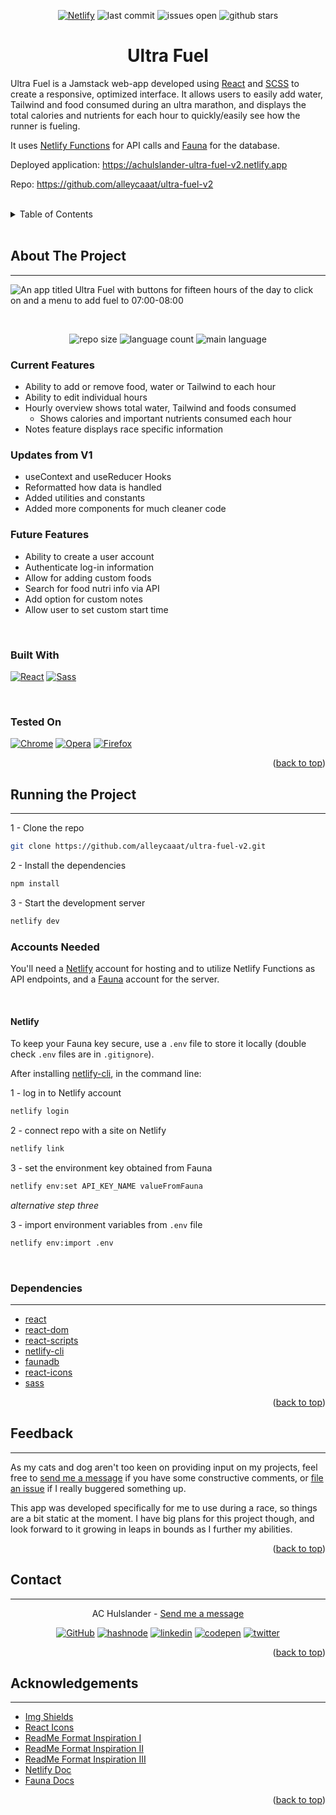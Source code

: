 <a name='top'></a>
<div align='center'>

[![Netlify][netlify-status]][netlify-url]
![last commit][last-commit]
![issues open][issues-open]
![github stars][stars]

<h1><strong>Ultra Fuel</strong></h1>
</div>

Ultra Fuel is a Jamstack web-app developed using [React](react-url) and [SCSS](sass-url) to create a responsive, optimized interface. It allows users to easily add water, Tailwind and food consumed during an ultra marathon, and displays the total calories and nutrients for each hour to quickly/easily see how the runner is fueling.

It uses [Netlify Functions](https://docs.netlify.com/functions/overview/) for API calls and [Fauna](https://fauna.com/) for the database.

Deployed application: <a href='https://achulslander-ultra-fuel-v2.netlify.app/'>https://achulslander-ultra-fuel-v2.netlify.app</a>

Repo: <a href='https://github.com/alleycaaat/ultra-fuel-v2'>https://github.com/alleycaaat/ultra-fuel-v2</a>

<br>

<details>
  <summary>Table of Contents</summary>
  <ul>
    <li>
        <a href='#about-the-project'>About The Project</a></li>
    <ul>
        <li><a href='#current-features'>Current Features</a></li>
        <li><a href='#updates-from-v1'>Updates from V1</a></li>
        <li><a href='#future-features'>Future Features</a></li>
        <li><a href='#built-with'>Built With</a></li>
        <li><a href='#tested-on'>Tested On</a></li>
    </ul>
    <li><a href='#running-the-project'>Running the Project</a></li>
    <ul>
        <li><a href='#accounts-needed'>Accounts Needed</a></li>
    <ul>
        <li><a href='#netlify'>Netlify</a></li>
    </ul>
    <li><a href='#dependencies'>Dependencies</a></li>
    </ul>
    </li>
    <li><a href='#feedback'>Feedback</a></li>
    <li><a href='#contact'>Contact</a></li>
    <li><a href='#acknowledgements'>Acknowledgements</a></li>
  </ul>
</details>

<br>

## <strong>About The Project</strong>
***
![An app titled Ultra Fuel with buttons for fifteen hours of the day to click on and a menu to add fuel to 07:00-08:00
](./src/img/screenshot.png)

<br>

<div align='center'>

![repo size][repo-size]
![language count][language-count]
![main language][main-language]

</div>

### <strong>Current Features</strong>
- Ability to add or remove food, water or Tailwind to each hour
- Ability to edit individual hours
- Hourly overview shows total water, Tailwind and foods consumed
    - Shows calories and important nutrients consumed each hour
- Notes feature displays race specific information

### <strong>Updates from V1</strong>
- useContext and useReducer Hooks
- Reformatted how data is handled
- Added utilities and constants
- Added more components for much cleaner code

### <strong>Future Features</strong>
- Ability to create a user account
- Authenticate log-in information
- Allow for adding custom foods
- Search for food nutri info via API
- Add option for custom notes
- Allow user to set custom start time

<br>

### <strong>Built With</strong>

[![React][react.js]][react-url]
[![Sass][sass]][sass-url]

<br>


### <strong>Tested On</strong>

[![Chrome][chrome]][chrome-url]
[![Opera][opera]][opera-url]
[![Firefox][firefox]][firefox-url]
<p align='right'>(<a href='#top'>back to top</a>)</p>


## <strong>Running the Project</strong>
***
1 - Clone the repo
   ```sh
   git clone https://github.com/alleycaaat/ultra-fuel-v2.git
   ```
2 - Install the dependencies
  ```sh
  npm install
  ```
3 - Start the development server
```sh
netlify dev
   ```

### <strong>Accounts Needed</strong>

You'll need a [Netlify](https://netlify.com) account for hosting and to utilize Netlify Functions as API endpoints, and a [Fauna](https://fauna.com/) account for the server.

<br>

#### <strong>Netlify</strong>

To keep your Fauna key secure, use a `.env` file to store it locally (double check `.env` files are in `.gitignore`).

After installing [netlify-cli](https://www.npmjs.com/package/netlify-cli), in the command line:

1 - log in to Netlify account
```sh
netlify login
```
2 - connect repo with a site on Netlify
```sh
netlify link
```
3 - set the environment key obtained from Fauna
```sh
netlify env:set API_KEY_NAME valueFromFauna
```
<em>alternative step three</em>

3 - import environment variables from `.env` file
```sh
netlify env:import .env
```
<br>

### <strong>Dependencies</strong>
***
- [react](https://www.npmjs.com/package/react)
- [react-dom](https://www.npmjs.com/package/react-dom)
- [react-scripts](https://www.npmjs.com/package/react-scripts)
- [netlify-cli](https://www.npmjs.com/package/netlify-cli)
- [faunadb](https://www.npmjs.com/package/faunadb)
- [react-icons](https://www.npmjs.com/package/react-icons)
- [sass](https://www.npmjs.com/package/sass)


<p align='right'>(<a href='#top'>back to top</a>)</p>

## <strong>Feedback</strong>
***

As my cats and dog aren't too keen on providing input on my projects, feel free to [send me a message](https://www.achulslander.com/#contact) if you have some constructive comments, or [file an issue](https://github.com/alleycaaat/ultra-fuel-v2/issues/new) if I really buggered something up.

This app was developed specifically for me to use during a race, so things are a bit static at the moment.  I have big plans for this project though, and look forward to it growing in leaps in bounds as I further my abilities.

<p align='right'>(<a href='#top'>back to top</a>)</p>

## <strong>Contact</strong>
***
<div align='center'>

AC Hulslander - [Send me a message](https://www.achulslander.com/#contact)

[![GitHub][github]](https://github.com/alleycaaat/)
[![hashnode][hashnode]][hashnode-url]
[![linkedin][linkedin]][linkedin-url]
[![codepen][codepen]][codepen-url]
[![twitter][twitter]][twitter-url]
</div>
<p align='right'>(<a href='#top'>back to top</a>)</p>

## <strong>Acknowledgements</strong>
***
- [Img Shields](https://shields.io/)
- [React Icons](https://react-icons.github.io/react-icons/)
- [ReadMe Format Inspiration I](https://github.com/othneildrew/Best-README-Template)
- [ReadMe Format Inspiration II](https://github.com/catherineisonline/expenseless)
- [ReadMe Format Inspiration III](https://github.com/gitpoint/git-point#readme)
- [Netlify Doc](https://docs.netlify.com/cli/get-started/#manage-environment-variables)
- [Fauna Docs](https://docs.fauna.com/fauna/current/)

<p align='right'>(<a href='#top'>back to top</a>)</p>

[netlify-status]: https://api.netlify.com/api/v1/badges/bc346d71-fed7-40a8-baa3-1abe8eadc032/deploy-status
[netlify-url]: https://app.netlify.com/sites/achulslander-ultra-fuel-v2/deploys

[issues-open]: https://img.shields.io/github/issues/alleycaaat/ultra-fuel-v2?color=blue&logo=github

[repo-size]: https://img.shields.io/github/repo-size/alleycaaat/ultra-fuel-v2?color=red&logo=github

[language-count]: https://img.shields.io/github/languages/count/alleycaaat/ultra-fuel-v2?color=orange&logo=github

[main-language]: https://img.shields.io/github/languages/top/alleycaaat/ultra-fuel-v2?color=yellow&logo=github

[last-commit]: https://img.shields.io/github/last-commit/alleycaaat/ultra-fuel-v2?logo=github

[stars]: https://img.shields.io/github/stars/alleycaaat/ultra-fuel-v2?color=purple&logo=github

[linkedin]: https://img.shields.io/badge/-LinkedIn-black.svg?style=for-the-badge&logo=linkedin&colorB=555
[linkedin-url]: https://linkedin.com/in/achulslander

[product-screenshot]: images/screenshot.png

[react.js]: https://img.shields.io/badge/React-20232A?style=for-the-badge&logo=react&logoColor=61DAFB
[react-url]: https://reactjs.org/

[netlify]: https://img.shields.io/badge/Netlify-00C7B7?style=for-the-badge&logo=netlify&logoColor=white
[netlify-url]: https://netlify.com

[sass]: https://img.shields.io/badge/Sass-CC6699?style=for-the-badge&logo=sass&logoColor=white
[sass-url]: https://sass-lang.com/

[chrome]: https://img.shields.io/badge/Google_chrome-4285F4?style=for-the-badge&logo=Google-chrome&logoColor=white
[chrome-url]: https://www.google.com/chrome/

[opera]: 	https://img.shields.io/badge/Opera-FF1B2D?style=for-the-badge&logo=Opera&logoColor=white
[opera-url]: https://www.opera.com/download

[firefox]: https://img.shields.io/badge/Firefox_Browser-FF7139?style=for-the-badge&logo=Firefox-Browser&logoColor=white
[firefox-url]: https://www.mozilla.org/en-US/firefox/

[github]: https://img.shields.io/badge/GitHub-100000?style=for-the-badge&logo=github&logoColor=white

[codepen]: https://img.shields.io/badge/Codepen-000000?style=for-the-badge&logo=codepen&logoColor=white
[codepen-url]: https://codepen.io/alleycaaat

[twitter]: https://img.shields.io/badge/Twitter-1DA1F2?style=for-the-badge&logo=twitter&logoColor=white
[twitter-url]: https://twitter.com/achulslander


[hashnode]: https://img.shields.io/badge/Hashnode-2962FF?style=for-the-badge&logo=hashnode&logoColor=white
[hashnode-url]: https://blog.achulslander.com/